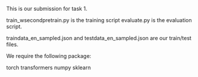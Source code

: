 This is our submission for task 1.

train_wsecondpretrain.py is the training script
evaluate.py is the evaluation script.

traindata_en_sampled.json and testdata_en_sampled.json are our train/test files.

We require the following package:

torch
transformers
numpy
sklearn
